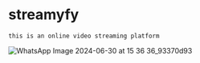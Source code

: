 # streamyfy
~~~
this is an online video streaming platform
~~~

  ![WhatsApp Image 2024-06-30 at 15 36 36_93370d93](https://github.com/anishuu/streamyfy/assets/149036556/b9d93ee9-2df4-454d-aa9d-2b9d3ca11727)  

